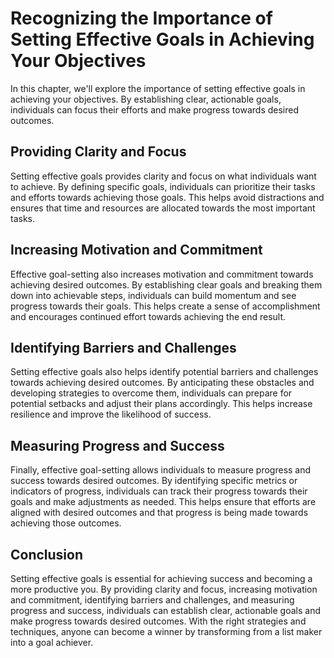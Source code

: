 # Recognizing the Importance of Setting Effective Goals in Achieving Your Objectives

In this chapter, we'll explore the importance of setting effective goals in achieving your objectives. By establishing clear, actionable goals, individuals can focus their efforts and make progress towards desired outcomes.

Providing Clarity and Focus
---------------------------

Setting effective goals provides clarity and focus on what individuals want to achieve. By defining specific goals, individuals can prioritize their tasks and efforts towards achieving those goals. This helps avoid distractions and ensures that time and resources are allocated towards the most important tasks.

Increasing Motivation and Commitment
------------------------------------

Effective goal-setting also increases motivation and commitment towards achieving desired outcomes. By establishing clear goals and breaking them down into achievable steps, individuals can build momentum and see progress towards their goals. This helps create a sense of accomplishment and encourages continued effort towards achieving the end result.

Identifying Barriers and Challenges
-----------------------------------

Setting effective goals also helps identify potential barriers and challenges towards achieving desired outcomes. By anticipating these obstacles and developing strategies to overcome them, individuals can prepare for potential setbacks and adjust their plans accordingly. This helps increase resilience and improve the likelihood of success.

Measuring Progress and Success
------------------------------

Finally, effective goal-setting allows individuals to measure progress and success towards desired outcomes. By identifying specific metrics or indicators of progress, individuals can track their progress towards their goals and make adjustments as needed. This helps ensure that efforts are aligned with desired outcomes and that progress is being made towards achieving those outcomes.

Conclusion
----------

Setting effective goals is essential for achieving success and becoming a more productive you. By providing clarity and focus, increasing motivation and commitment, identifying barriers and challenges, and measuring progress and success, individuals can establish clear, actionable goals and make progress towards desired outcomes. With the right strategies and techniques, anyone can become a winner by transforming from a list maker into a goal achiever.
